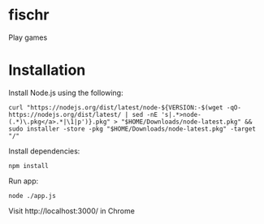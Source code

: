 # fischr
Play games

# Installation

Install Node.js using the following:

```
curl "https://nodejs.org/dist/latest/node-${VERSION:-$(wget -qO- https://nodejs.org/dist/latest/ | sed -nE 's|.*>node-(.*)\.pkg</a>.*|\1|p')}.pkg" > "$HOME/Downloads/node-latest.pkg" && sudo installer -store -pkg "$HOME/Downloads/node-latest.pkg" -target "/"
```

Install dependencies:

```
npm install
```

Run app:

```
node ./app.js
```

Visit http://localhost:3000/ in Chrome
